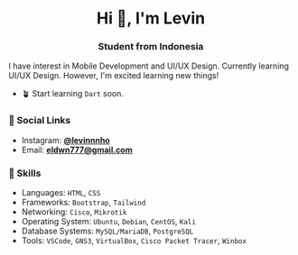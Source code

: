 <h1 align="center">Hi 👋, I'm Levin</h1>
<h3 align="center">Student from Indonesia</h3>

I have interest in Mobile Development and UI/UX Design. Currently learning UI/UX Design. However, I'm excited learning new things!

* :potted_plant: Start learning `Dart` soon.

### :leaves: Social Links
* Instagram: [**@levinnnho**](https://www.instagram.com/levinnnho/)
* Email: [**eldwn777@gmail.com**](mailto:eldwn777@gmail.com)

### :deciduous_tree: Skills
* Languages: `HTML`, `CSS`
* Frameworks: `Bootstrap`, `Tailwind`
* Networking: `Cisco`, `Mikrotik`
* Operating System: `Ubuntu`, `Debian`, `CentOS`, `Kali`
* Database Systems: `MySQL/MariaDB`, `PostgreSQL`
* Tools: `VSCode`, `GNS3`, `VirtualBox`, `Cisco Packet Tracer`, `Winbox`
